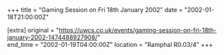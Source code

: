 +++
title = "Gaming Session on Fri 18th January 2002"
date = "2002-01-18T21:00:00Z"

[extra]
original = "https://uwcs.co.uk/events/gaming-session-on-fri-18th-january-2002-1474488927908/"    
end_time = "2002-01-19T04:00:00Z"
location = "Ramphal R0.03/4"
+++



